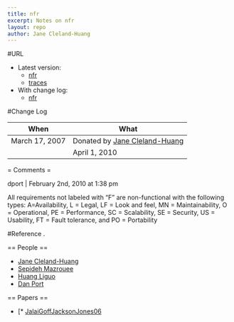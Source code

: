 ```yaml
---
title: nfr
excerpt: Notes on nfr
layout: repo
author: Jane Cleland-Huang
---
```



#URL

  * Latest version: 
    * [nfr](https://terapromise.csc.ncsu.edu:8443/svn/repo/requirements/nfr/nfr.arff)
    * [traces](https://terapromise.csc.ncsu.edu:8443/svn/repo/requirements/nfr/P(1-10)_NFR_FR_trace)
  * With change log:
    * [nfr](https://terapromise.csc.ncsu.edu:8443/svn/repo/requirements/nfr/)

#Change Log

When | What---- | ----
March 17, 2007 | Donated by [Jane Cleland-Huang](JaneClelandHuang)
|| April 1, 2010 || (Additional NFR dataset) Donated by [Sepideh Mazrouee](SepidehMazrouee), [Huang Liguo](HuangLiguo), [Dan Port](DanPort)||

= Comments = 

dport | February 2nd, 2010 at 1:38 pm

All requirements not labeled with “F” are non-functional with the following types:
A=Availability, L = Legal, LF = Look and feel, MN = Maintainability, O = Operational, PE = Performance, SC = Scalability, SE = Security, US = Usability, FT = Fault tolerance, and PO = Portability

#Reference
.

== People ==

 * [Jane Cleland-Huang](JaneClelandHuang)
 * [Sepideh Mazrouee](SepidehMazrouee)
 * [Huang Liguo](HuangLiguo)
 * [Dan Port](DanPort)

== Papers ==

 * [* [JalaiGoffJacksonJones06](ClelandHuang06a]
)